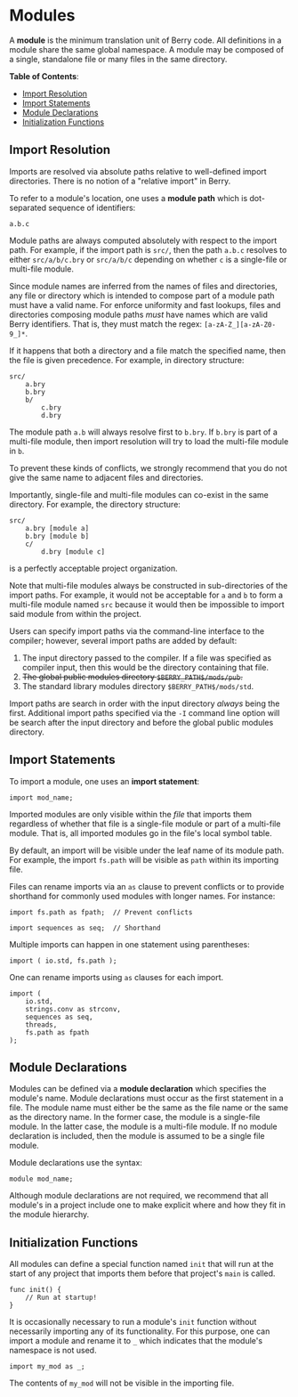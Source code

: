 # Modules

A **module** is the minimum translation unit of Berry code.  All definitions in
a module share the same global namespace.  A module may be composed of a single,
standalone file or many files in the same directory.

**Table of Contents**:

- [Import Resolution](#import-res)
- [Import Statements](#import-stmts)
- [Module Declarations](#mod-decl)
- [Initialization Functions](#init-funcs)

## <a name="import-res"/> Import Resolution

Imports are resolved via absolute paths relative to well-defined import
directories.  There is no notion of a "relative import" in Berry.

To refer to a module's location, one uses a **module path** which is
dot-separated sequence of identifiers:

    a.b.c

Module paths are always computed absolutely with respect to the import path. For
example, if the import path is `src/`, then the path `a.b.c` resolves to either
`src/a/b/c.bry` or `src/a/b/c` depending on whether `c` is a single-file or
multi-file module.

Since module names are inferred from the names of files and directories, any
file or directory which is intended to compose part of a module path must have a
valid name.  For enforce uniformity and fast lookups, files and directories
composing module paths *must* have names which are valid Berry identifiers. That
is, they must match the regex: `[a-zA-Z_][a-zA-Z0-9_]*`.  

If it happens that both a directory and a file match the specified name, then
the file is given precedence.  For example, in directory structure:

    src/
        a.bry
        b.bry
        b/
            c.bry
            d.bry

The module path `a.b` will always resolve first to `b.bry`.  If `b.bry` is part
of a multi-file module, then import resolution will try to load the multi-file
module in `b`.

To prevent these kinds of conflicts, we strongly recommend that you do not give
the same name to adjacent files and directories.

Importantly, single-file and multi-file modules can co-exist in the same
directory.  For example, the directory structure:

    src/
        a.bry [module a]
        b.bry [module b]
        c/
            d.bry [module c]

is a perfectly acceptable project organization.  

Note that multi-file modules always be constructed in sub-directories of the
import paths.  For example, it would not be acceptable for `a` and `b` to form a
multi-file module named `src` because it would then be impossible to import said
module from within the project.

Users can specify import paths via the command-line interface to the compiler;
however, several import paths are added by default:

1. The input directory passed to the compiler.  If a file was specified as
   compiler input, then this would be the directory containing that file.
2. ~~The global public modules directory `$BERRY_PATH$/mods/pub`.~~
3. The standard library modules directory `$BERRY_PATH$/mods/std`.

Import paths are search in order with the input directory *always* being the
first. Additional import paths specified via the `-I` command line option will
be search after the input directory and before the global public modules
directory.

## <a name="import-stmts"/> Import Statements

To import a module, one uses an **import statement**:

    import mod_name;

Imported modules are only visible within the *file* that imports them regardless
of whether that file is a single-file module or part of a multi-file module.
That is, all imported modules go in the file's local symbol table.

By default, an import will be visible under the leaf name of its module path.
For example, the import `fs.path` will be visible as `path` within its importing
file. 

Files can rename imports via an `as` clause to prevent conflicts or to provide
shorthand for commonly used modules with longer names.  For instance:

    import fs.path as fpath;  // Prevent conflicts

    import sequences as seq;  // Shorthand

Multiple imports can happen in one statement using parentheses:

    import ( io.std, fs.path );

One can rename imports using `as` clauses for each import.

    import (
        io.std,
        strings.conv as strconv,
        sequences as seq,
        threads,
        fs.path as fpath
    );

## <a name="mod-decl"/> Module Declarations

Modules can be defined via a **module declaration** which specifies the module's
name. Module declarations must occur as the first statement in a file. The
module name must either be the same as the file name or the same as the
directory name. In the former case, the module is a single-file module.  In the
latter case, the module is a multi-file module.  If no module declaration is
included, then the module is assumed to be a single file module.

Module declarations use the syntax:

```berry
module mod_name;
```

Although module declarations are not required, we recommend that all module's in
a project include one to make explicit where and how they fit in the module
hierarchy.

## <a name="init-funcs"/> Initialization Functions

All modules can define a special function named `init` that will run at the
start of any project that imports them before that project's `main` is called.

    func init() {
        // Run at startup!
    }

It is occasionally necessary to run a module's `init` function without
necessarily importing any of its functionality.  For this purpose, one can
import a module and rename it to `_` which indicates that the module's namespace
is not used.  

    import my_mod as _;

The contents of `my_mod` will not be visible in the importing file.
